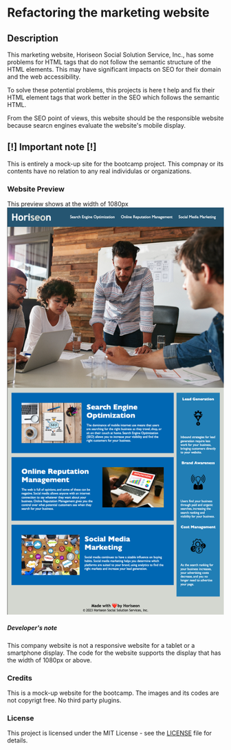 # Refactoring the marketing website

## Description

This marketing website, Horiseon Social Solution Service, Inc., has some problems for HTML tags that do not follow the semantic structure of the HTML elements. This may have significant impacts on SEO for their domain and the web accessibility.

To solve these potential problems, this projects is here t help and fix their HTML element tags that work better in the SEO which follows the semantic HTML.

From the SEO point of views, this website should be the responsible website because searcn engines evaluate the website's mobile display.

## [!] Important note [!]

This is entirely a mock-up site for the bootcamp project. This compnay or its contents have no relation to any real individulas or organizations.

### Website Preview

This preview shows at the width of 1080px
![preview for this website](./assets/images/preview_1080.png)

##### Developer's note

This company website is not a responsive website for a tablet or a smartphone display. The code for the website supports the display that has the width of 1080px or above.

### Credits

This is a mock-up website for the bootcamp. The images and its codes are not copyrigt free. No third party plugins.

### License

This project is licensed under the MIT License - see the [LICENSE](https://choosealicense.com/licenses/mit/) file for details.
